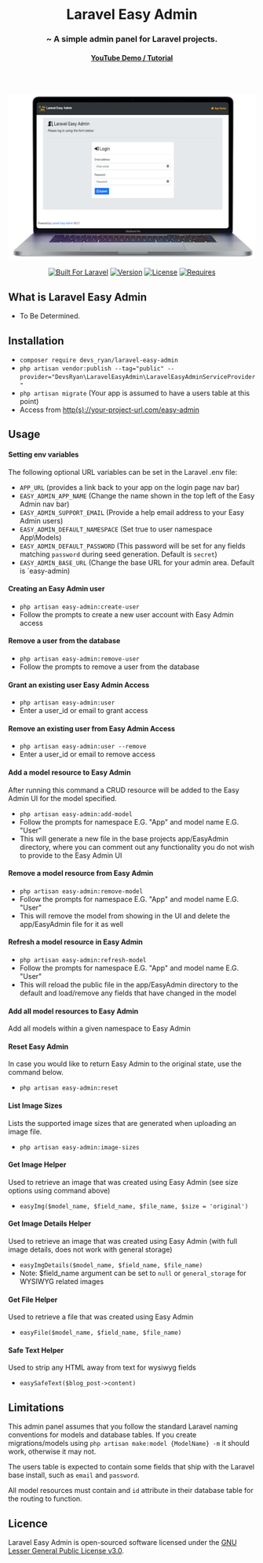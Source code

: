 <h1 align="center">Laravel Easy Admin</h1>
<h3 align="center">~ A simple admin panel for Laravel projects.</h3>
<h4 align="center"><a target="_blank" href="https://www.youtube.com/watch?v=QFzzwpDsQ0U" align="center">YouTube Demo / Tutorial</a></h4>
<br><br>
<p align="center"><img src="https://raw.githubusercontent.com/devs-ryan/img-storage/master/easy-admin-header.png"></p>
<p align="center">
<a target="_blank" href="https://laravel.com/"><img src="https://img.shields.io/badge/Built%20For-Laravel-orange" alt="Built For Laravel"></a>
<a target="_blank" href="https://packagist.org/packages/devs-ryan/laravel-easy-admin"><img src="https://img.shields.io/badge/Current%20Version-0.1.1-blue" alt="Version"></a>
<a target="_blank" href="https://packagist.org/packages/devs-ryan/laravel-easy-admin"><img src="https://img.shields.io/badge/License-GNU-green" alt="License"></a>
<a target="_blank" href="https://laravel.com/"><img src="https://img.shields.io/badge/Requires-Laravel%20%5E7.0-red" alt="Requires"></a>
</p>

## What is Laravel Easy Admin

- To Be Determined.


## Installation
- `composer require devs_ryan/laravel-easy-admin`
- `php artisan vendor:publish --tag="public" --provider="DevsRyan\LaravelEasyAdmin\LaravelEasyAdminServiceProvider"`
- `php artisan migrate` (Your app is assumed to have a users table at this point)
- Access from <a href="https://github.com/devs-ryan/laravel-easy-admin">http(s)://your-project-url.com/easy-admin</a>

## Usage

#### Setting env variables
The following optional URL variables can be set in the Laravel .env file:
- `APP_URL` (provides a link back to your app on the login page nav bar)
- `EASY_ADMIN_APP_NAME` (Change the name shown in the top left of the Easy Admin nav bar)
- `EASY_ADMIN_SUPPORT_EMAIL` (Provide a help email address to your Easy Admin users)
- `EASY_ADMIN_DEFAULT_NAMESPACE` (Set true to user namespace App\Models)
- `EASY_ADMIN_DEFAULT_PASSWORD` (This password will be set for any fields matching `password` during seed generation. Default is `secret`)
- `EASY_ADMIN_BASE_URL` (Change the base URL for your admin area. Default is `easy-admin)

#### Creating an Easy Admin user
- `php artisan easy-admin:create-user`
- Follow the prompts to create a new user account with Easy Admin access

#### Remove a user from the database
- `php artisan easy-admin:remove-user`
- Follow the prompts to remove a user from the database

#### Grant an existing user Easy Admin Access
- `php artisan easy-admin:user`
- Enter a user_id or email to grant access

#### Remove an existing user from Easy Admin Access
- `php artisan easy-admin:user --remove`
- Enter a user_id or email to remove access

#### Add a model resource to Easy Admin
After running this command a CRUD resource will be added to the Easy Admin UI for the model specified.
- `php artisan easy-admin:add-model`
- Follow the prompts for namespace E.G. "App" and model name E.G. "User"
- This will generate a new file in the base projects app/EasyAdmin directory, where you can comment out any functionality you do not wish to provide to the Easy Admin UI

#### Remove a model resource from Easy Admin
- `php artisan easy-admin:remove-model`
- Follow the prompts for namespace E.G. "App" and model name E.G. "User"
- This will remove the model from showing in the UI and delete the app/EasyAdmin file for it as well

#### Refresh a model resource in Easy Admin
- `php artisan easy-admin:refresh-model`
- Follow the prompts for namespace E.G. "App" and model name E.G. "User"
- This will reload the public file in the app/EasyAdmin directory to the default and load/remove any fields that have changed in the model

#### Add all model resources to Easy Admin
Add all models within a given namespace to Easy Admin

#### Reset Easy Admin
In case you would like to return Easy Admin to the original state, use the command below.
- `php artisan easy-admin:reset`

#### List Image Sizes
Lists the supported image sizes that are generated when uploading an image file.
- `php artisan easy-admin:image-sizes`

#### Get Image Helper
Used to retrieve an image that was created using Easy Admin (see size options using command above)
- `easyImg($model_name, $field_name, $file_name, $size = 'original')`

#### Get Image Details Helper
Used to retrieve an image that was created using Easy Admin (with full image details, does not work with general storage)
- `easyImgDetails($model_name, $field_name, $file_name)`
- Note: $field_name argument can be set to `null` or `general_storage` for WYSIWYG related images

#### Get File Helper
Used to retrieve a file that was created using Easy Admin
- `easyFile($model_name, $field_name, $file_name)`

#### Safe Text Helper
Used to strip any HTML away from text for wysiwyg fields
- `easySafeText($blog_post->content)`

## Limitations
This admin panel assumes that you follow the standard Laravel naming conventions for models and database tables. If you create migrations/models using `php artisan make:model {ModelName} -m` it should work, otherwise it may not. 

The users table is expected to contain some fields that ship with the Laravel base install, such as `email` and `password`. 

All model resources must contain and `id` attribute in their database table for the routing to function.

## Licence
Laravel Easy Admin is open-sourced software licensed under the [GNU Lesser General Public License v3.0](LICENSE.md).
